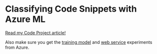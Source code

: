 # Classifying Code Snippets with Azure ML

[Read my Code Project article!](https://www.codeproject.com/Articles/1230612/Classifying-Code-Snippets-with-Azure-ML)

Also make sure you get the 
[training model](https://gallery.cortanaintelligence.com/Experiment/Detecting-Programming-Languages-Training)
and 
[web service](https://gallery.cortanaintelligence.com/Experiment/Detecting-Programming-Languages-Web-Service)
experiments from Azure.